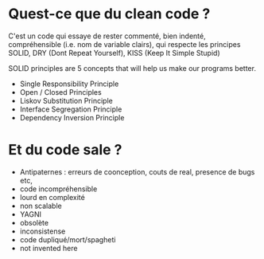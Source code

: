 # Quest-ce que du clean code ? 

C'est un code qui essaye de rester commenté, bien indenté, compréhensible (i.e. nom de variable clairs), qui respecte les principes SOLID, DRY (Dont Repeat Yourself), KISS (Keep It Simple Stupid)

SOLID principles are 5 concepts that will help us make our programs better.

- Single Responsibility Principle
- Open / Closed Principles
- Liskov Substitution Principle
- Interface Segregation Principle
- Dependency Inversion Principle

# Et du code sale ?

- Antipaternes : erreurs de coonception, couts de real, presence de bugs etc,
- code incompréhensible
- lourd en complexité
- non scalable
- YAGNI
- obsolète
- inconsistense
- code dupliqué/mort/spagheti  
- not invented here